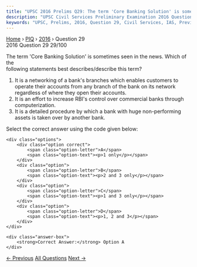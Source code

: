```yaml
---
title: "UPSC 2016 Prelims Q29: The term 'Core Banking Solution' is sometimes seen in the ne..."
description: "UPSC Civil Services Preliminary Examination 2016 Question 29 with options and answer"
keywords: "UPSC, Prelims, 2016, Question 29, Civil Services, IAS, Previous Year Questions"
---
```


<nav class="breadcrumb">
    <a href="../../">Home</a>
    <span>›</span>
    <a href="../">PIQ</a>
    <span>›</span>
    <a href="./">2016</a>
    <span>›</span>
    <span>Question 29</span>
</nav>

<div class="question-header">
    <div class="question-meta">
        <span class="year-badge">2016</span>
        <span class="question-number">Question 29</span>
        <span class="progress">29/100</span>
    </div>
    <div class="progress-bar">
        <div class="progress-fill" style="width: 29.0%"></div>
    </div>
</div>

<div class="question-content">
    <div class="question-text">
        <p>The term 'Core Banking Solution' is sometimes seen in the news. Which of the<br />
following statements best describes/describe this term?</p>
<ol>
<li>It is a networking of a bank's branches which enables customers to operate their accounts from any branch of the bank on its network regardless of where they open their accounts.</li>
<li>It is an effort to increase RBI's control over commercial banks through computerization.</li>
<li>It is a detailed procedure by which a bank with huge non-performing assets is taken over by another bank.</li>
</ol>
<p>Select the correct answer using the code given below:</p>
    </div>
    
    <div class="options">
        <div class="option correct">
            <span class="option-letter">A</span>
            <span class="option-text"><p>1 only</p></span>
        </div>
        <div class="option">
            <span class="option-letter">B</span>
            <span class="option-text"><p>2 and 3 only</p></span>
        </div>
        <div class="option">
            <span class="option-letter">C</span>
            <span class="option-text"><p>1 and 3 only</p></span>
        </div>
        <div class="option">
            <span class="option-letter">D</span>
            <span class="option-text"><p>1, 2 and 3</p></span>
        </div>
    </div>

    <div class="answer-box">
        <strong>Correct Answer:</strong> Option A
    </div>
</div>

<div class="question-nav">
    <a href="../q028-which-of-the-following-isare-tributary-tributaries/" class="nav-btn prev">← Previous</a>
    <a href="../" class="nav-btn center">All Questions</a>
    <a href="../q030-consider-the-following-pairs-terms-sometimes-seen/" class="nav-btn next">Next →</a>
</div>
